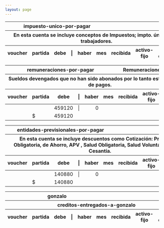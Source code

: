 ```yaml
--- 
layout: page
--- 
```

<table>
<thead><th colspan='6'> impuesto-unico-por-pagar</th><th colspan='3'></th></thead>
<thead><th colspan='9'> En esta cuenta se incluye conceptos de Impuestos; impto. único a los trabajadores.</th></thead>
<thead><th> voucher </th><th> partida </th><th> debe </th> <th> | </th> <th> haber </th><th> mes </th> <th>recibida</th> <th>activo-fijo</th> <th> tipo documento</th></thead>
<tbody>
<table>
<thead><th colspan='6'> remuneraciones-por-pagar</th><th colspan='3'>Remuneraciones por Pagar</th></thead>
<thead><th colspan='9'> Sueldos devengados que no han sido abonados por lo tanto están pendiente de
pagos.</th></thead>
<thead><th> voucher </th><th> partida </th><th> debe </th> <th> | </th> <th> haber </th><th> mes </th> <th>recibida</th> <th>activo-fijo</th> <th> tipo documento</th></thead>
<tbody>
<tr> <td></td> <td></td> <td align='right'>459120</td> <td>|</td> <td align='right'>0</td></tr>
<tr> <td></td> <td>$</td> <td align='right'>459120</td></tr>
</tbody>
</table>
<table>
<thead><th colspan='6'> entidades-previsionales-por-pagar</th><th colspan='3'></th></thead>
<thead><th colspan='9'> En esta cuenta se incluye descuentos como Cotización: Previsional Obligatoria, de Ahorro, APV , Salud Obligatoria, Salud Voluntaria, Seguro Cesantía.</th></thead>
<thead><th> voucher </th><th> partida </th><th> debe </th> <th> | </th> <th> haber </th><th> mes </th> <th>recibida</th> <th>activo-fijo</th> <th> tipo documento</th></thead>
<tbody>
<tr> <td></td> <td></td> <td align='right'>140880</td> <td>|</td> <td align='right'>0</td></tr>
<tr> <td></td> <td>$</td> <td align='right'>140880</td></tr>
</tbody>
</table>
<table>
<thead><th colspan='6'> gonzalo</th><th colspan='3'></th></thead>
<thead><th colspan='9'> creditos-entregados-a-gonzalo</th></thead>
<thead><th> voucher </th><th> partida </th><th> debe </th> <th> | </th> <th> haber </th><th> mes </th> <th>recibida</th> <th>activo-fijo</th> <th> tipo documento</th></thead>
<tbody>
